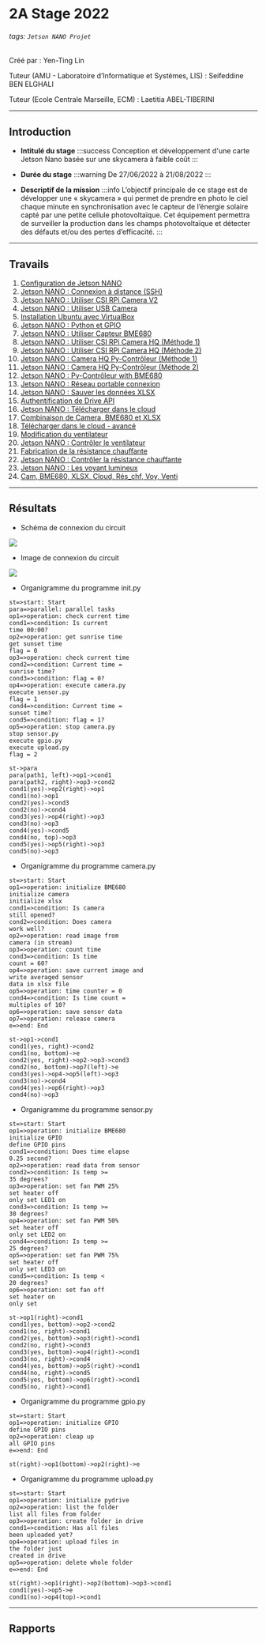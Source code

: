 # **2A Stage 2022**
###### tags: `Jetson NANO Projet`
Créé par : Yen-Ting Lin

Tuteur (AMU - Laboratoire d’Informatique et Systèmes, LIS) : Seifeddine BEN ELGHALI

Tuteur (Ecole Centrale Marseille, ECM) : Laetitia ABEL-TIBERINI

----------------
## **Introduction**
- **Intitulé du stage**
:::success
Conception et développement d'une carte Jetson Nano basée sur une skycamera à faible coût
:::

- **Durée du stage**
:::warning
De 27/06/2022 à 21/08/2022
:::

- **Descriptif de la mission**
:::info
L’objectif principale de ce stage est de développer une « skycamera » qui permet de prendre en photo le ciel chaque minute en synchronisation avec le capteur de l’énergie solaire capté par une petite cellule photovoltaïque. Cet équipement permettra de surveiller la production dans les champs photovoltaïque et détecter des défauts et/ou des pertes d’efficacité.
:::

----------------
## **Travails**
1. [Configuration de Jetson NANO](https://hackmd.io/@8KbRc796SnuYA2Dvsvk_BA/BJHzEBu59)
2. [Jetson NANO : Connexion à distance (SSH)](https://hackmd.io/@8KbRc796SnuYA2Dvsvk_BA/r1d2L5O55)
3. [Jetson NANO : Utiliser CSI RPi Camera V2](https://hackmd.io/@8KbRc796SnuYA2Dvsvk_BA/SkYjr6K5q)
4. [Jetson NANO : Utiliser USB Camera](https://hackmd.io/@8KbRc796SnuYA2Dvsvk_BA/Hy_8eJs5c)
5. [Installation Ubuntu avec VirtualBox](https://hackmd.io/@8KbRc796SnuYA2Dvsvk_BA/HJh7Zq39q)
6. [Jetson NANO : Python et GPIO](https://hackmd.io/@8KbRc796SnuYA2Dvsvk_BA/HksHoJscq)
7. [Jetson NANO : Utiliser Capteur BME680](https://hackmd.io/@8KbRc796SnuYA2Dvsvk_BA/Byshh0c9c)
8. [Jetson NANO : Utiliser CSI RPi Camera HQ (Méthode 1)](https://hackmd.io/@8KbRc796SnuYA2Dvsvk_BA/Hk5h0kqc9)
9. [Jetson NANO : Utiliser CSI RPi Camera HQ (Méthode 2)](https://hackmd.io/@8KbRc796SnuYA2Dvsvk_BA/rkFWNefi9)
10. [Jetson NANO : Camera HQ Py-Contrôleur (Méthode 1)](https://hackmd.io/@8KbRc796SnuYA2Dvsvk_BA/HkHkKXni5)
11. [Jetson NANO : Camera HQ Py-Contrôleur (Méthode 2)](https://hackmd.io/@8KbRc796SnuYA2Dvsvk_BA/Byph1P3jq)
13. [Jetson NANO : Py-Contrôleur with BME680](https://hackmd.io/@8KbRc796SnuYA2Dvsvk_BA/H1C-ZlJnc)
14. [Jetson NANO : Réseau portable connexion](https://hackmd.io/@8KbRc796SnuYA2Dvsvk_BA/rykj9Gu2q)
15. [Jetson NANO : Sauver les données XLSX](https://hackmd.io/@8KbRc796SnuYA2Dvsvk_BA/BygIVKST5)
16. [Authentification de Drive API](https://hackmd.io/@8KbRc796SnuYA2Dvsvk_BA/rJdsF58p9)
17. [Jetson NANO : Télécharger dans le cloud](https://hackmd.io/@8KbRc796SnuYA2Dvsvk_BA/Sk7NCdS65)
18. [Combinaison de Camera, BME680 et XLSX](https://hackmd.io/@8KbRc796SnuYA2Dvsvk_BA/BkMkh7wp5)
19. [Télécharger dans le cloud - avancé](https://hackmd.io/@8KbRc796SnuYA2Dvsvk_BA/ryZx4vvTq)
20. [Modification du ventilateur](https://hackmd.io/@8KbRc796SnuYA2Dvsvk_BA/ryuJp4rnq)
21. [Jetson NANO : Contrôler le ventilateur](https://hackmd.io/@8KbRc796SnuYA2Dvsvk_BA/rJXeGwt3c)
22. [Fabrication de la résistance chauffante](https://hackmd.io/@8KbRc796SnuYA2Dvsvk_BA/SyPai8r3c)
23. [Jetson NANO : Contrôler la résistance chauffante](https://hackmd.io/@8KbRc796SnuYA2Dvsvk_BA/H17mcuhp9)
24. [Jetson NANO : Les voyant lumineux](https://hackmd.io/@8KbRc796SnuYA2Dvsvk_BA/Hk5UjJIaq)
25. [Cam, BME680, XLSX, Cloud, Rés_chf, Voy, Venti](https://hackmd.io/@8KbRc796SnuYA2Dvsvk_BA/HJtEYHxCq)

----------------
## **Résultats**
- Schéma de connexion du circuit

![](https://i.imgur.com/jmdfilS.png)

- Image de connexion du circuit

![](https://i.imgur.com/frOFnaQ.jpg)

- Organigramme du programme init.py
```flow
st=>start: Start
para=>parallel: parallel tasks
op1=>operation: check current time
cond1=>condition: Is current
time 00:00?
op2=>operation: get sunrise time
get sunset time
flag = 0
op3=>operation: check current time
cond2=>condition: Current time =
sunrise time?
cond3=>condition: flag = 0?
op4=>operation: execute camera.py
execute sensor.py
flag = 1
cond4=>condition: Current time =
sunset time?
cond5=>condition: flag = 1?
op5=>operation: stop camera.py
stop sensor.py
execute gpio.py
execute upload.py
flag = 2

st->para
para(path1, left)->op1->cond1
para(path2, right)->op3->cond2
cond1(yes)->op2(right)->op1
cond1(no)->op1
cond2(yes)->cond3
cond2(no)->cond4
cond3(yes)->op4(right)->op3
cond3(no)->op3
cond4(yes)->cond5
cond4(no, top)->op3
cond5(yes)->op5(right)->op3
cond5(no)->op3
```

- Organigramme du programme camera.py
```flow
st=>start: Start
op1=>operation: initialize BME680
initialize camera
initialize xlsx
cond1=>condition: Is camera
still opened?
cond2=>condition: Does camera
work well?
op2=>operation: read image from
camera (in stream)
op3=>operation: count time
cond3=>condition: Is time
count = 60?
op4=>operation: save current image and
write averaged sensor
data in xlsx file
op5=>operation: time counter = 0
cond4=>condition: Is time count =
multiples of 10?
op6=>operation: save sensor data
op7=>operation: release camera
e=>end: End

st->op1->cond1
cond1(yes, right)->cond2
cond1(no, bottom)->e
cond2(yes, right)->op2->op3->cond3
cond2(no, bottom)->op7(left)->e
cond3(yes)->op4->op5(left)->op3
cond3(no)->cond4
cond4(yes)->op6(right)->op3
cond4(no)->op3
```

- Organigramme du programme sensor.py
```flow
st=>start: Start
op1=>operation: initialize BME680
initialize GPIO
define GPIO pins
cond1=>condition: Does time elapse
0.25 second?
op2=>operation: read data from sensor
cond2=>condition: Is temp >=
35 degrees?
op3=>operation: set fan PWM 25%
set heater off
only set LED1 on
cond3=>condition: Is temp >=
30 degrees?
op4=>operation: set fan PWM 50%
set heater off
only set LED2 on
cond4=>condition: Is temp >=
25 degrees?
op5=>operation: set fan PWM 75%
set heater off
only set LED3 on
cond5=>condition: Is temp <
20 degrees?
op6=>operation: set fan off
set heater on
only set 

st->op1(right)->cond1
cond1(yes, bottom)->op2->cond2
cond1(no, right)->cond1
cond2(yes, bottom)->op3(right)->cond1
cond2(no, right)->cond3
cond3(yes, bottom)->op4(right)->cond1
cond3(no, right)->cond4
cond4(yes, bottom)->op5(right)->cond1
cond4(no, right)->cond5
cond5(yes, bottom)->op6(right)->cond1
cond5(no, right)->cond1
```

- Organigramme du programme gpio.py
```flow
st=>start: Start
op1=>operation: initialize GPIO
define GPIO pins
op2=>operation: cleap up
all GPIO pins
e=>end: End

st(right)->op1(bottom)->op2(right)->e
```

- Organigramme du programme upload.py
```flow
st=>start: Start
op1=>operation: initialize pydrive
op2=>operation: list the folder
list all files from folder
op3=>operation: create folder in drive
cond1=>condition: Has all files
been uploaded yet?
op4=>operation: upload files in
the folder just
created in drive
op5=>operation: delete whole folder
e=>end: End

st(right)->op1(right)->op2(bottom)->op3->cond1
cond1(yes)->op5->e
cond1(no)->op4(top)->cond1
```

----------------
## **Rapports**
